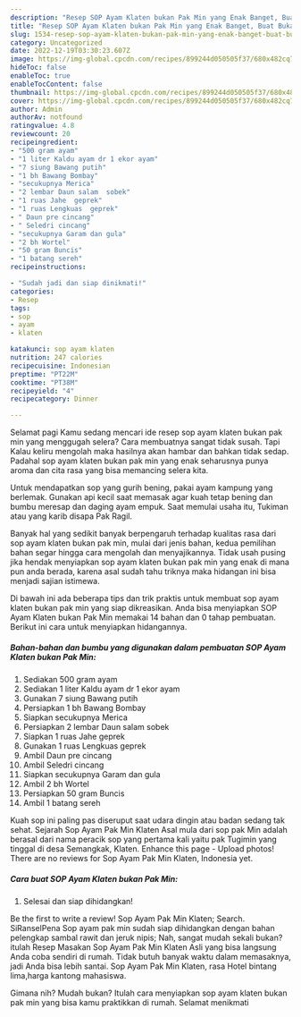 ```yaml
---
description: "Resep SOP Ayam Klaten bukan Pak Min yang Enak Banget, Buat Buka Puasa Lezat Sekali"
title: "Resep SOP Ayam Klaten bukan Pak Min yang Enak Banget, Buat Buka Puasa Lezat Sekali"
slug: 1534-resep-sop-ayam-klaten-bukan-pak-min-yang-enak-banget-buat-buka-puasa-lezat-sekali
category: Uncategorized
date: 2022-12-19T03:30:23.607Z
image: https://img-global.cpcdn.com/recipes/899244d050505f37/680x482cq70/sop-ayam-klaten-bukan-pak-min-foto-resep-utama.jpg
hideToc: false
enableToc: true
enableTocContent: false
thumbnail: https://img-global.cpcdn.com/recipes/899244d050505f37/680x482cq70/sop-ayam-klaten-bukan-pak-min-foto-resep-utama.jpg
cover: https://img-global.cpcdn.com/recipes/899244d050505f37/680x482cq70/sop-ayam-klaten-bukan-pak-min-foto-resep-utama.jpg
author: Admin
authorAv: notfound
ratingvalue: 4.8
reviewcount: 20
recipeingredient:
- "500 gram ayam"
- "1 liter Kaldu ayam dr 1 ekor ayam"
- "7 siung Bawang putih"
- "1 bh Bawang Bombay"
- "secukupnya Merica"
- "2 lembar Daun salam  sobek"
- "1 ruas Jahe  geprek"
- "1 ruas Lengkuas  geprek"
- " Daun pre cincang"
- " Seledri cincang"
- "secukupnya Garam dan gula"
- "2 bh Wortel"
- "50 gram Buncis"
- "1 batang sereh"
recipeinstructions:

- "Sudah jadi dan siap dinikmati!"
categories:
- Resep
tags:
- sop
- ayam
- klaten

katakunci: sop ayam klaten 
nutrition: 247 calories
recipecuisine: Indonesian
preptime: "PT22M"
cooktime: "PT38M"
recipeyield: "4"
recipecategory: Dinner

---
```



Selamat pagi Kamu sedang mencari ide resep sop ayam klaten bukan pak min yang menggugah selera? Cara membuatnya sangat tidak susah. Tapi Kalau keliru mengolah maka hasilnya akan hambar dan bahkan tidak sedap. Padahal sop ayam klaten bukan pak min yang enak seharusnya punya aroma dan cita rasa yang bisa memancing selera kita.


Untuk mendapatkan sop yang gurih bening, pakai ayam kampung yang berlemak. Gunakan api kecil saat memasak agar kuah tetap bening dan bumbu meresap dan daging ayam empuk. Saat memulai usaha itu, Tukiman atau yang karib disapa Pak Ragil.

Banyak hal yang sedikit banyak berpengaruh terhadap kualitas rasa dari sop ayam klaten bukan pak min, mulai dari jenis bahan, kedua pemilihan bahan segar hingga cara mengolah dan menyajikannya. Tidak usah pusing jika hendak menyiapkan sop ayam klaten bukan pak min yang enak di mana pun anda berada, karena asal sudah tahu triknya maka hidangan ini bisa menjadi sajian istimewa.


Di bawah ini ada beberapa tips dan trik praktis untuk membuat sop ayam klaten bukan pak min yang siap dikreasikan. Anda bisa menyiapkan SOP Ayam Klaten bukan Pak Min memakai 14 bahan dan 0 tahap pembuatan. Berikut ini cara untuk menyiapkan hidangannya.

<!--inarticleads1-->

##### Bahan-bahan dan bumbu yang digunakan dalam pembuatan SOP Ayam Klaten bukan Pak Min:

1. Sediakan 500 gram ayam
1. Sediakan 1 liter Kaldu ayam dr 1 ekor ayam
1. Gunakan 7 siung Bawang putih
1. Persiapkan 1 bh Bawang Bombay
1. Siapkan secukupnya Merica
1. Persiapkan 2 lembar Daun salam  sobek
1. Siapkan 1 ruas Jahe  geprek
1. Gunakan 1 ruas Lengkuas  geprek
1. Ambil  Daun pre cincang
1. Ambil  Seledri cincang
1. Siapkan secukupnya Garam dan gula
1. Ambil 2 bh Wortel
1. Persiapkan 50 gram Buncis
1. Ambil 1 batang sereh


Kuah sop ini paling pas diseruput saat udara dingin atau badan sedang tak sehat. Sejarah Sop Ayam Pak Min Klaten Asal mula dari sop pak Min adalah berasal dari nama peracik sop yang pertama kali yaitu pak Tugimin yang tinggal di desa Semangkak, Klaten. Enhance this page - Upload photos! There are no reviews for Sop Ayam Pak Min Klaten, Indonesia yet. 

<!--inarticleads2-->

##### Cara buat SOP Ayam Klaten bukan Pak Min:


1. Selesai dan siap dihidangkan!

Be the first to write a review! Sop Ayam Pak Min Klaten; Search. SiRanselPena Sop ayam pak min sudah siap dihidangkan dengan bahan pelengkap sambal rawit dan jeruk nipis; Nah, sangat mudah sekali bukan? itulah Resep Masakan Sop Ayam Pak Min Klaten Asli yang bisa langsung Anda coba sendiri di rumah. Tidak butuh banyak waktu dalam memasaknya, jadi Anda bisa lebih santai. Sop Ayam Pak Min Klaten, rasa Hotel bintang lima,harga kantong mahasiswa. 

Gimana nih? Mudah bukan? Itulah cara menyiapkan sop ayam klaten bukan pak min yang bisa kamu praktikkan di rumah. Selamat menikmati
